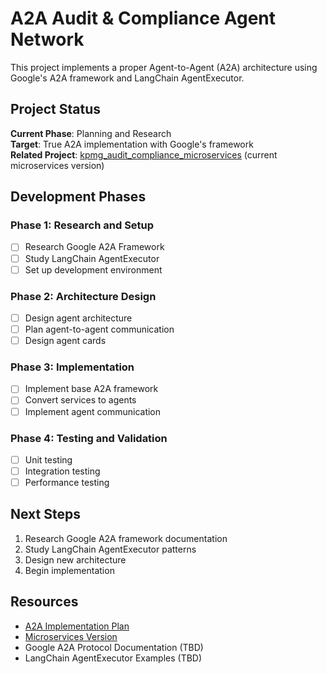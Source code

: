 # A2A Audit & Compliance Agent Network

This project implements a proper Agent-to-Agent (A2A) architecture using Google's A2A framework and LangChain AgentExecutor.

## Project Status

**Current Phase**: Planning and Research  
**Target**: True A2A implementation with Google's framework  
**Related Project**: [kpmg_audit_compliance_microservices](../kpmg_a2a_audit_compliance_network/) (current microservices version)

## Development Phases

### Phase 1: Research and Setup
- [ ] Research Google A2A Framework
- [ ] Study LangChain AgentExecutor
- [ ] Set up development environment

### Phase 2: Architecture Design
- [ ] Design agent architecture
- [ ] Plan agent-to-agent communication
- [ ] Design agent cards

### Phase 3: Implementation
- [ ] Implement base A2A framework
- [ ] Convert services to agents
- [ ] Implement agent communication

### Phase 4: Testing and Validation
- [ ] Unit testing
- [ ] Integration testing
- [ ] Performance testing

## Next Steps

1. Research Google A2A framework documentation
2. Study LangChain AgentExecutor patterns
3. Design new architecture
4. Begin implementation

## Resources

- [A2A Implementation Plan](./A2A_IMPLEMENTATION_PLAN.md)
- [Microservices Version](../kpmg_a2a_audit_compliance_network/)
- Google A2A Protocol Documentation (TBD)
- LangChain AgentExecutor Examples (TBD)
